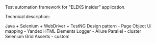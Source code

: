 Test automation framework for "ELEKS insider" application. 

Technical description:

Java + Selenium + WebDriver + TestNG
Design pattern - Page Object
UI mapping - Yandex HTML Elements
Logger - Allure
Parallel - cluster Selenium Grid
Asserts - custom